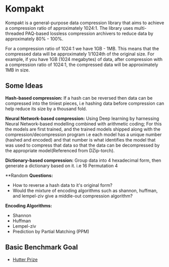 # Kompakt

Kompakt is a general-purpose data compression library that aims to achieve a compression ratio of approximately 1024:1. The library uses multi-threaded PAQ-based lossless compression archivers to reduce data by approximately 80% - 100%.

For a compression ratio of 1024:1 we have 1GB - 1MB. This means that the compressed data will be approximately 1/1024th of the original size. For example, if you have 1GB (1024 megabytes) of data, after compression with a compression ratio of 1024:1, the compressed data will be approximately 1MB in size.

## Some Ideas

**Hash-based compression:** If a hash can be reversed then data can be compressed into the tiniest pieces, i.e hashing data before compression can help reduce its size by a thousand fold.

**Neural Network-based compression:** Using Deep learning by harnessing Neural Network-based modelling combined with arithmetic coding; For this the models are first trained, and the trained models shipped along with the compression/decompression program i.e each model has a unique number (hashed and encoded) and that number is what identifies the model that was used to compress that data so that the data can be decompressed by the appropriate model(Referenced from DZip-torch).

**Dictionary-based compression:** Group data into 4 hexadecimal form, then generate a dictionary based on it. i.e 16 Permutation 4

**Random
**Questions:**

- How to reverse a hash data to it's original form?
- Would the mixture of encoding algorithms such as shannon, huffman, and lempel-ziv give a middle-out compression algorithm?

**Encoding Algorithms:**

- Shannon
- Huffman
- Lempel-ziv
- Prediction by Partial Matching (PPM)


## Basic Benchmark Goal
 - [Hutter Prize](http://prize.hutter1.net/)